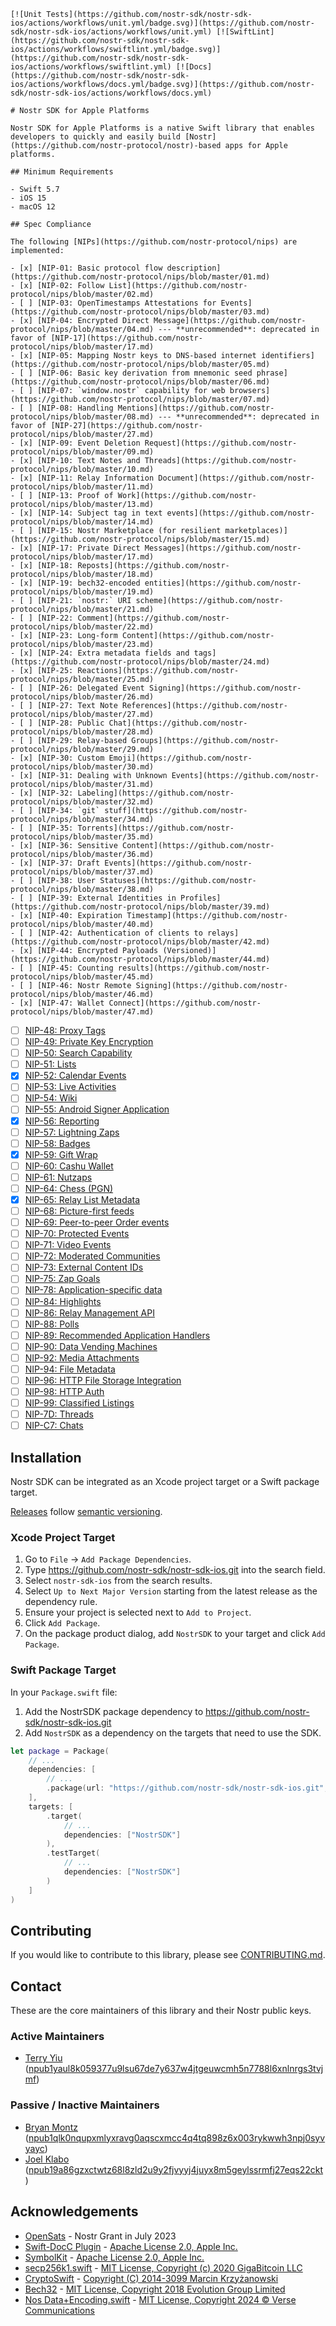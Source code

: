 	[![Unit Tests](https://github.com/nostr-sdk/nostr-sdk-ios/actions/workflows/unit.yml/badge.svg)](https://github.com/nostr-sdk/nostr-sdk-ios/actions/workflows/unit.yml) [![SwiftLint](https://github.com/nostr-sdk/nostr-sdk-ios/actions/workflows/swiftlint.yml/badge.svg)](https://github.com/nostr-sdk/nostr-sdk-ios/actions/workflows/swiftlint.yml) [![Docs](https://github.com/nostr-sdk/nostr-sdk-ios/actions/workflows/docs.yml/badge.svg)](https://github.com/nostr-sdk/nostr-sdk-ios/actions/workflows/docs.yml)

	# Nostr SDK for Apple Platforms

	Nostr SDK for Apple Platforms is a native Swift library that enables developers to quickly and easily build [Nostr](https://github.com/nostr-protocol/nostr)-based apps for Apple platforms.

	## Minimum Requirements

	- Swift 5.7
	- iOS 15
	- macOS 12

	## Spec Compliance

	The following [NIPs](https://github.com/nostr-protocol/nips) are implemented:

	- [x] [NIP-01: Basic protocol flow description](https://github.com/nostr-protocol/nips/blob/master/01.md)
	- [x] [NIP-02: Follow List](https://github.com/nostr-protocol/nips/blob/master/02.md)
	- [ ] [NIP-03: OpenTimestamps Attestations for Events](https://github.com/nostr-protocol/nips/blob/master/03.md)
	- [x] [NIP-04: Encrypted Direct Message](https://github.com/nostr-protocol/nips/blob/master/04.md) --- **unrecommended**: deprecated in favor of [NIP-17](https://github.com/nostr-protocol/nips/blob/master/17.md)
	- [x] [NIP-05: Mapping Nostr keys to DNS-based internet identifiers](https://github.com/nostr-protocol/nips/blob/master/05.md)
	- [ ] [NIP-06: Basic key derivation from mnemonic seed phrase](https://github.com/nostr-protocol/nips/blob/master/06.md)
	- [ ] [NIP-07: `window.nostr` capability for web browsers](https://github.com/nostr-protocol/nips/blob/master/07.md)
	- [ ] [NIP-08: Handling Mentions](https://github.com/nostr-protocol/nips/blob/master/08.md) --- **unrecommended**: deprecated in favor of [NIP-27](https://github.com/nostr-protocol/nips/blob/master/27.md)
	- [x] [NIP-09: Event Deletion Request](https://github.com/nostr-protocol/nips/blob/master/09.md)
	- [x] [NIP-10: Text Notes and Threads](https://github.com/nostr-protocol/nips/blob/master/10.md)
	- [x] [NIP-11: Relay Information Document](https://github.com/nostr-protocol/nips/blob/master/11.md)
	- [ ] [NIP-13: Proof of Work](https://github.com/nostr-protocol/nips/blob/master/13.md)
	- [x] [NIP-14: Subject tag in text events](https://github.com/nostr-protocol/nips/blob/master/14.md)
	- [ ] [NIP-15: Nostr Marketplace (for resilient marketplaces)](https://github.com/nostr-protocol/nips/blob/master/15.md)
	- [x] [NIP-17: Private Direct Messages](https://github.com/nostr-protocol/nips/blob/master/17.md)
	- [x] [NIP-18: Reposts](https://github.com/nostr-protocol/nips/blob/master/18.md)
	- [x] [NIP-19: bech32-encoded entities](https://github.com/nostr-protocol/nips/blob/master/19.md)
	- [ ] [NIP-21: `nostr:` URI scheme](https://github.com/nostr-protocol/nips/blob/master/21.md)
	- [ ] [NIP-22: Comment](https://github.com/nostr-protocol/nips/blob/master/22.md)
	- [x] [NIP-23: Long-form Content](https://github.com/nostr-protocol/nips/blob/master/23.md)
	- [x] [NIP-24: Extra metadata fields and tags](https://github.com/nostr-protocol/nips/blob/master/24.md)
	- [x] [NIP-25: Reactions](https://github.com/nostr-protocol/nips/blob/master/25.md)
	- [ ] [NIP-26: Delegated Event Signing](https://github.com/nostr-protocol/nips/blob/master/26.md)
	- [ ] [NIP-27: Text Note References](https://github.com/nostr-protocol/nips/blob/master/27.md)
	- [ ] [NIP-28: Public Chat](https://github.com/nostr-protocol/nips/blob/master/28.md)
	- [ ] [NIP-29: Relay-based Groups](https://github.com/nostr-protocol/nips/blob/master/29.md)
	- [x] [NIP-30: Custom Emoji](https://github.com/nostr-protocol/nips/blob/master/30.md)
	- [x] [NIP-31: Dealing with Unknown Events](https://github.com/nostr-protocol/nips/blob/master/31.md)
	- [x] [NIP-32: Labeling](https://github.com/nostr-protocol/nips/blob/master/32.md)
	- [ ] [NIP-34: `git` stuff](https://github.com/nostr-protocol/nips/blob/master/34.md)
	- [ ] [NIP-35: Torrents](https://github.com/nostr-protocol/nips/blob/master/35.md)
	- [x] [NIP-36: Sensitive Content](https://github.com/nostr-protocol/nips/blob/master/36.md)
	- [x] [NIP-37: Draft Events](https://github.com/nostr-protocol/nips/blob/master/37.md)
	- [ ] [NIP-38: User Statuses](https://github.com/nostr-protocol/nips/blob/master/38.md)
	- [ ] [NIP-39: External Identities in Profiles](https://github.com/nostr-protocol/nips/blob/master/39.md)
	- [x] [NIP-40: Expiration Timestamp](https://github.com/nostr-protocol/nips/blob/master/40.md)
	- [ ] [NIP-42: Authentication of clients to relays](https://github.com/nostr-protocol/nips/blob/master/42.md)
	- [x] [NIP-44: Encrypted Payloads (Versioned)](https://github.com/nostr-protocol/nips/blob/master/44.md)
	- [ ] [NIP-45: Counting results](https://github.com/nostr-protocol/nips/blob/master/45.md)
	- [ ] [NIP-46: Nostr Remote Signing](https://github.com/nostr-protocol/nips/blob/master/46.md)
	- [x] [NIP-47: Wallet Connect](https://github.com/nostr-protocol/nips/blob/master/47.md)
- [ ] [NIP-48: Proxy Tags](https://github.com/nostr-protocol/nips/blob/master/48.md)
- [ ] [NIP-49: Private Key Encryption](https://github.com/nostr-protocol/nips/blob/master/49.md)
- [ ] [NIP-50: Search Capability](https://github.com/nostr-protocol/nips/blob/master/50.md)
- [ ] [NIP-51: Lists](https://github.com/nostr-protocol/nips/blob/master/51.md)
- [x] [NIP-52: Calendar Events](https://github.com/nostr-protocol/nips/blob/master/52.md)
- [ ] [NIP-53: Live Activities](https://github.com/nostr-protocol/nips/blob/master/53.md)
- [ ] [NIP-54: Wiki](https://github.com/nostr-protocol/nips/blob/master/54.md)
- [ ] [NIP-55: Android Signer Application](https://github.com/nostr-protocol/nips/blob/master/55.md)
- [x] [NIP-56: Reporting](https://github.com/nostr-protocol/nips/blob/master/56.md)
- [ ] [NIP-57: Lightning Zaps](https://github.com/nostr-protocol/nips/blob/master/57.md)
- [ ] [NIP-58: Badges](https://github.com/nostr-protocol/nips/blob/master/58.md)
- [x] [NIP-59: Gift Wrap](https://github.com/nostr-protocol/nips/blob/master/59.md)
- [ ] [NIP-60: Cashu Wallet](https://github.com/nostr-protocol/nips/blob/master/60.md)
- [ ] [NIP-61: Nutzaps](https://github.com/nostr-protocol/nips/blob/master/61.md)
- [ ] [NIP-64: Chess (PGN)](https://github.com/nostr-protocol/nips/blob/master/64.md)
- [x] [NIP-65: Relay List Metadata](https://github.com/nostr-protocol/nips/blob/master/65.md)
- [ ] [NIP-68: Picture-first feeds](https://github.com/nostr-protocol/nips/blob/master/68.md)
- [ ] [NIP-69: Peer-to-peer Order events](https://github.com/nostr-protocol/nips/blob/master/69.md)
- [ ] [NIP-70: Protected Events](https://github.com/nostr-protocol/nips/blob/master/70.md)
- [ ] [NIP-71: Video Events](https://github.com/nostr-protocol/nips/blob/master/71.md)
- [ ] [NIP-72: Moderated Communities](https://github.com/nostr-protocol/nips/blob/master/72.md)
- [ ] [NIP-73: External Content IDs](https://github.com/nostr-protocol/nips/blob/master/73.md)
- [ ] [NIP-75: Zap Goals](https://github.com/nostr-protocol/nips/blob/master/75.md)
- [ ] [NIP-78: Application-specific data](https://github.com/nostr-protocol/nips/blob/master/78.md)
- [ ] [NIP-84: Highlights](https://github.com/nostr-protocol/nips/blob/master/84.md)
- [ ] [NIP-86: Relay Management API](https://github.com/nostr-protocol/nips/blob/master/86.md)
- [ ] [NIP-88: Polls](https://github.com/nostr-protocol/nips/blob/master/88.md)
- [ ] [NIP-89: Recommended Application Handlers](https://github.com/nostr-protocol/nips/blob/master/89.md)
- [ ] [NIP-90: Data Vending Machines](https://github.com/nostr-protocol/nips/blob/master/90.md)
- [ ] [NIP-92: Media Attachments](https://github.com/nostr-protocol/nips/blob/master/92.md)
- [ ] [NIP-94: File Metadata](https://github.com/nostr-protocol/nips/blob/master/94.md)
- [ ] [NIP-96: HTTP File Storage Integration](https://github.com/nostr-protocol/nips/blob/master/96.md)
- [ ] [NIP-98: HTTP Auth](https://github.com/nostr-protocol/nips/blob/master/98.md)
- [ ] [NIP-99: Classified Listings](https://github.com/nostr-protocol/nips/blob/master/99.md)
- [ ] [NIP-7D: Threads](https://github.com/nostr-protocol/nips/blob/master/7D.md)
- [ ] [NIP-C7: Chats](https://github.com/nostr-protocol/nips/blob/master/C7.md)

## Installation

Nostr SDK can be integrated as an Xcode project target or a Swift package target.

[Releases](https://github.com/nostr-sdk/nostr-sdk-ios/releases) follow [semantic versioning](https://semver.org/).

### Xcode Project Target

1. Go to `File` -> `Add Package Dependencies`.
2. Type https://github.com/nostr-sdk/nostr-sdk-ios.git into the search field.
3. Select `nostr-sdk-ios` from the search results.
4. Select `Up to Next Major Version` starting from the latest release as the dependency rule.
5. Ensure your project is selected next to `Add to Project`.
6. Click `Add Package`.
7. On the package product dialog, add `NostrSDK` to your target and click `Add Package`.

### Swift Package Target

In your `Package.swift` file:
1. Add the NostrSDK package dependency to https://github.com/nostr-sdk/nostr-sdk-ios.git
2. Add `NostrSDK` as a dependency on the targets that need to use the SDK.

```swift
let package = Package(
	// ...
    dependencies: [
        // ...
        .package(url: "https://github.com/nostr-sdk/nostr-sdk-ios.git", .upToNextMajor(from: "0.3.0"))
    ],
    targets: [
        .target(
            // ...
            dependencies: ["NostrSDK"]
        ),
        .testTarget(
            // ...
            dependencies: ["NostrSDK"]
        )
    ]
)
```

## Contributing

If you would like to contribute to this library, please see [CONTRIBUTING.md](CONTRIBUTING.md).

## Contact

These are the core maintainers of this library and their Nostr public keys.

### Active Maintainers

- [Terry Yiu](https://github.com/tyiu) ([npub1yaul8k059377u9lsu67de7y637w4jtgeuwcmh5n7788l6xnlnrgs3tvjmf](https://njump.me/npub1yaul8k059377u9lsu67de7y637w4jtgeuwcmh5n7788l6xnlnrgs3tvjmf))

### Passive / Inactive Maintainers

- [Bryan Montz](https://github.com/bryanmontz) ([npub1qlk0nqupxmlyxravg0aqscxmcc4q4tq898z6x003rykwwh3npj0syvyayc](https://njump.me/npub1qlk0nqupxmlyxravg0aqscxmcc4q4tq898z6x003rykwwh3npj0syvyayc))
- [Joel Klabo](https://github.com/joelklabo) ([npub19a86gzxctwtz68l8zld2u9y2fjvyyj4juyx8m5geylssrmfj27eqs22ckt](https://njump.me/npub19a86gzxctwtz68l8zld2u9y2fjvyyj4juyx8m5geylssrmfj27eqs22ckt))

## Acknowledgements

- [OpenSats](https://opensats.org/blog/nostr-grants-july-2023) - Nostr Grant in July 2023
- [Swift-DocC Plugin](https://github.com/apple/swift-docc-plugin) - [Apache License 2.0, Apple Inc.](https://github.com/apple/swift-docc-plugin/blob/main/LICENSE.txt)
- [SymbolKit](https://github.com/apple/swift-docc-symbolkit) - [Apache License 2.0, Apple Inc.](https://github.com/apple/swift-docc-symbolkit/blob/main/LICENSE.txt)
- [secp256k1.swift](https://github.com/GigaBitcoin/secp256k1.swift) - [MIT License, Copyright (c) 2020 GigaBitcoin LLC](https://github.com/GigaBitcoin/secp256k1.swift/blob/main/LICENSE)
- [CryptoSwift](https://github.com/krzyzanowskim/CryptoSwift) - [Copyright (C) 2014-3099 Marcin Krzyżanowski](https://github.com/krzyzanowskim/CryptoSwift/blob/main/LICENSE)
- [Bech32](https://github.com/0xDEADP00L/Bech32/blob/master/Sources/Bech32.swift) - [MIT License, Copyright 2018 Evolution Group Limited](https://github.com/0xDEADP00L/Bech32/blob/master/LICENSE)
- [Nos Data+Encoding.swift](https://github.com/planetary-social/nos/blob/main/Nos/Extensions/Data%2BEncoding.swift) - [MIT License, Copyright 2024 © Verse Communications](https://njump.me/note1q39598qkdc093sdq4enudjf0dall76s7n779k07nutgd9r2zt6vq96l8c2)
